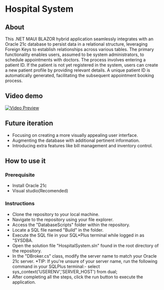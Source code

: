 # Hospital System

## About
This .NET MAUI BLAZOR hybrid application seamlessly integrates with an Oracle 21c database to persist data in a relational structure, leveraging Foreign Keys to establish relationships across various tables. The primary functionality enables users, assumed to be system administrators, to schedule appointments with doctors. The process involves entering a patient ID. If the patient is not yet registered in the system, users can create a new patient profile by providing relevant details. A unique patient ID is automatically generated, facilitating the subsequent appointment booking process.

## Video demo

[![Video Preview](https://i.ibb.co/HxcLVN9/Screenshot-2023-12-20-011705.png)](https://clipchamp.com/watch/YY1saFqDp7m)

## Future iteration

* Focusing on creating a more visually appealing user interface.
* Augmenting the database with additional pertinent information.
* Introducing extra features like bill management and inventory control.

## How to use it

### Prerequisite

* Install Oracle 21c
* Visual studio(Recomended)

### Instructions

* Clone the repository to your local machine.
* Navigate to the repository using your file explorer.
* Access the "DatabaseScripts" folder within the repository.
* Locate a SQL file named "Build" in the folder.
* Execute the SQL file in your SQL*Plus terminal while logged in as "SYSDBA.
* Open the solution file "HospitalSystem.sln" found in the root directory of the repository.
* In the "DBroker.cs" class, modify the server name to match your Oracle 21c server.
    *TIP: If you're unsure of your server name, run the following command in your SQLPlus terminal:-
        select sys_context('USERENV','SERVER_HOST') from dual;
* After completing all the steps, click the run button to execute the application.